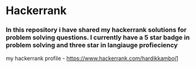# Hackerrank
### In this repository i have shared my hackerrank solutions for problem solving questions. I currently have a 5 star badge in problem solving and three star in langiauge profieciency
my hackerrank profile - https://www.hackerrank.com/hardikkamboj1
